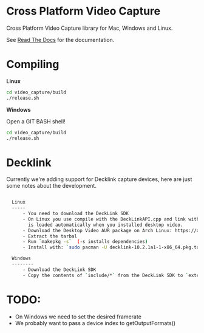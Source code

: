 Cross Platform Video Capture
=============================

Cross Platform Video Capture library for Mac, Windows and Linux.

See [Read The Docs](http://video-capture.readthedocs.org/) for the documentation. 

Compiling
=========

 **Linux**

 ````sh
 cd video_capture/build
 ./release.sh
 ````        

 **Windows**
 
 Open a GIT BASH shell!

 ````sh
 cd video_capture/build
 ./release.sh
 ````    

Decklink
========
Currently we're adding support for Decklink capture devices, here are just 
some notes about the development.

````sh

  Linux
  -----
      - You need to download the DeckLink SDK
      - On Linux you use compile with the DeckLinkAPI.cpp and link with libDeckLinkAPI.so which 
        is loaded automatically when you installed desktop video. 
      - Download the Desktop Video AUR package on Arch Linux: https://aur.archlinux.org/packages/decklink/
      - Extract the tarbal 
      - Run `makepkg -s`  (-s installs dependencies)
      - Install with: `sudo pacman -U decklink-10.2.1a1-1-x86_64.pkg.tar.xz`

  Windows
  --------
      - Download the DeckLink SDK       
      - Copy the contents of `include/*` from the DeckLink SDK to `extern/win-vs*-*/include/decklink/


````

TODO:
=====

 - On Windows we need to set the desired framerate
 - We probably want to pass a device index to getOutputFormats()
